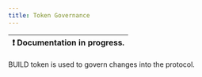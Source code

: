 ```yaml
---
title: Token Governance
---
```


| :exclamation:  Documentation in progress. |
|-------------------------------------------------- |

BUILD token is used to govern changes into the protocol.
